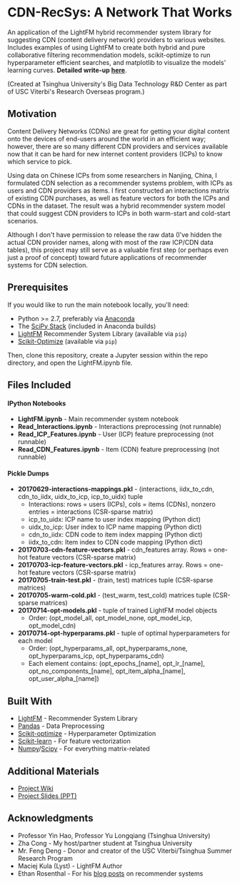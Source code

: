 # CDN-RecSys: A Network That Works

An application of the LightFM hybrid recommender system library for suggesting CDN (content delivery network) 
providers to various websites. Includes examples of using LightFM to create both hybrid and pure collaborative
filtering recommendation models, scikit-optimize to run hyperparameter efficient searches, and matplotlib to
visualize the models' learning curves. **Detailed write-up [here](https://github.com/lucashu1/CDN-RecSys/wiki)**.

(Created at Tsinghua University's Big Data Technology R&D Center as part of USC Viterbi's Research Overseas program.)

## Motivation

Content Delivery Networks (CDNs) are great for getting your digital content onto the devices of end-users
around the world in an efficient way; however, there are so many different CDN providers and services
available now that it can be hard for new internet content providers (ICPs) to know which service to pick.

Using data on Chinese ICPs from some researchers in Nanjing, China, I formulated CDN selection as a recommender systems problem, with ICPs as users and CDN providers as items. I first constructed an interactions matrix of existing CDN purchases, as well as feature vectors for both the ICPs and CDNs in the dataset. The result was a hybrid recommender system model that could suggest CDN providers to ICPs in both warm-start and cold-start scenarios.

Although I don't have permission to release the raw data (I've hidden the actual CDN provider names, along with most of the raw ICP/CDN data tables), this project may still serve as a valuable first step (or perhaps even just a proof of concept) toward future applications of recommender systems for CDN selection.

## Prerequisites

If you would like to run the main notebook locally, you'll need:
* Python >= 2.7, preferably via [Anaconda](https://www.continuum.io/downloads)
* The [SciPy Stack](https://www.scipy.org/stackspec.html) (included in Anaconda builds)
* [LightFM](https://lyst.github.io/lightfm/docs/home.html) Recommender System Library (available via `pip`)
* [Scikit-Optimize](https://scikit-optimize.github.io) (available via `pip`)

Then, clone this repository, create a Jupyter session within the repo directory, and open
the LightFM.ipynb file.

## Files Included

#### IPython Notebooks

* **LightFM.ipynb** - Main recommender system notebook
* **Read_Interactions.ipynb** - Interactions preprocessing (not runnable)
* **Read_ICP_Features.ipynb** - User (ICP) feature preprocessing (not runnable)
* **Read_CDN_Features.ipynb** - Item (CDN) feature preprocessing (not runnable)

#### Pickle Dumps
* **20170629-interactions-mappings.pkl** - (interactions, iidx_to_cdn, cdn_to_iidx, uidx_to_icp, icp_to_uidx) tuple
  * Interactions: rows = users (ICPs), cols = items (CDNs), nonzero entries = interactions (CSR-sparse matrix)
  * icp_to_uidx: ICP name to user index mapping (Python dict)
  * uidx_to_icp: User index to ICP name mapping (Python dict)
  * cdn_to_iidx: CDN code to item index mapping (Python dict)
  * iidx_to_cdn: Item index to CDN code mapping (Python dict)
* **20170703-cdn-feature-vectors.pkl** - cdn_features array. Rows = one-hot feature vectors (CSR-sparse matrix)
* **20170703-icp-feature-vectors.pkl** - icp_features array. Rows = one-hot feature vectors (CSR-sparse matrix)  
* **20170705-train-test.pkl** - (train, test) matrices tuple (CSR-sparse matrices)
* **20170705-warm-cold.pkl** - (test_warm, test_cold) matrices tuple (CSR-sparse matrices)
* **20170714-opt-models.pkl** - tuple of trained LightFM model objects
  * Order: (opt_model_all, opt_model_none, opt_model_icp, opt_model_cdn)
* **20170714-opt-hyperparams.pkl** - tuple of optimal hyperparameters for each model
  * Order: (opt_hyperparams_all, opt_hyperparams_none, opt_hyperparams_icp, opt_hyperparams_cdn)
  * Each element contains: (opt_epochs_[name], opt_lr_[name], opt_no_components_[name], opt_item_alpha_[name], opt_user_alpha_[name])

## Built With

* [LightFM](https://lyst.github.io/lightfm/docs/home.html) - Recommender System Library
* [Pandas](https://pandas.pydata.org) - Data Preprocessing
* [Scikit-optimize](https://scikit-optimize.github.io) - Hyperparameter Optimization
* [Scikit-learn](http://scikit-learn.org/stable/) - For feature vectorization
* [Numpy](http://www.numpy.org)/[Scipy](https://www.scipy.org/scipylib/index.html) - For everything matrix-related

## Additional Materials

* [Project Wiki](https://github.com/lucashu1/CDN-RecSys/wiki)
* [Project Slides (PPT)](https://drive.google.com/open?id=0B9a6HGclbze9SW04V0h3dzVFaXM)

## Acknowledgments

* Professor Yin Hao, Professor Yu Longqiang (Tsinghua University)
* Zha Cong - My host/partner student at Tsinghua University
* Mr. Feng Deng - Donor and creator of the USC Viterbi/Tsinghua Summer Research Program
* Maciej Kula (Lyst) - LightFM Author
* Ethan Rosenthal - For his [blog posts](http://blog.ethanrosenthal.com) on recommender systems
